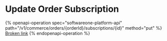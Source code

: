 # Update Order Subscription

{% openapi-operation spec="softwareone-platform-api" path="/v1/commerce/orders/{orderId}/subscriptions/{id}" method="put" %}
[Broken link](broken-reference)
{% endopenapi-operation %}
